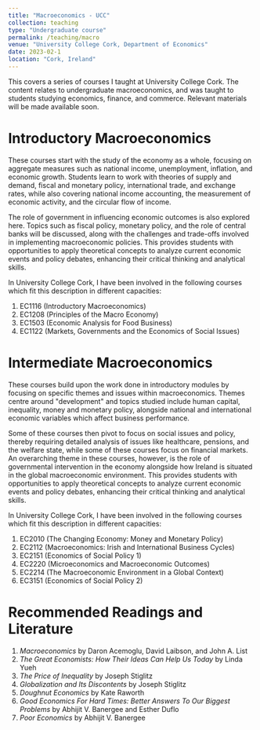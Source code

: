 ```yaml
---
title: "Macroeconomics - UCC"
collection: teaching
type: "Undergraduate course"
permalink: /teaching/macro
venue: "University College Cork, Department of Economics"
date: 2023-02-1
location: "Cork, Ireland"
---
```


This covers a series of courses I taught at University College Cork. The content relates to undergraduate macroeconomics, and was taught to students studying economics, finance, and commerce. Relevant materials will be made available soon.

Introductory Macroeconomics
======
These courses start with the study of the economy as a whole, focusing on aggregate measures such as national income, unemployment, inflation, and economic growth. Students learn to work with theories of supply and demand, fiscal and monetary policy, international trade, and exchange rates, while also covering national income accounting, the measurement of economic activity, and the circular flow of income.

The role of government in influencing economic outcomes is also explored here. Topics such as fiscal policy, monetary policy, and the role of central banks will be discussed, along with the challenges and trade-offs involved in implementing macroeconomic policies. This provides students with opportunities to apply theoretical concepts to analyze current economic events and policy debates, enhancing their critical thinking and analytical skills.

In University College Cork, I have been involved in the following courses which fit this description in different capacities:
1. EC1116 (Introductory Macroeconomics)
2. EC1208 (Principles of the Macro Economy)
3. EC1503 (Economic Analysis for Food Business)
4. EC1122 (Markets, Governments and the Economics of Social Issues)

Intermediate Macroeconomics
======
These courses build upon the work done in introductory modules by focusing on specific themes and issues within macroeconomics. Themes centre around "development" and topics studied include human capital, inequality, money and monetary policy, alongside national and international economic variables which affect business performance. 

Some of these courses then pivot to focus on social issues and policy, thereby requiring detailed analysis of issues like healthcare, pensions, and the welfare state, while some of these courses focus on financial markets. An overarching theme in these courses, however, is the role of governmental intervention in the economy alongside how Ireland is situated in the global macroeconomic environment. This provides students with opportunities to apply theoretical concepts to analyze current economic events and policy debates, enhancing their critical thinking and analytical skills.

In University College Cork, I have been involved in the following courses which fit this description in different capacities:
1. EC2010 (The Changing Economy: Money and Monetary Policy)
2. EC2112 (Macroeconomics: Irish and International Business Cycles)
3. EC2151 (Economics of Social Policy 1)
4. EC2220 (Microeconomics and Macroeconomic Outcomes)
5. EC2214 (The Macroeconomic Environment in a Global Context)
6. EC3151 (Economics of Social Policy 2)

Recommended Readings and Literature
======
1. _Macroeconomics_ by Daron Acemoglu, David Laibson, and John A. List
2. _The Great Economists: How Their Ideas Can Help Us Today_ by Linda Yueh
3. _The Price of Inequality_ by Joseph Stiglitz
4. _Globalization and Its Discontents_ by Joseph Stiglitz
5. _Doughnut Economics_ by Kate Raworth
6. _Good Economics For Hard Times: Better Answers To Our Biggest Problems_ by Abhijit V. Banergee and Esther Duflo
7. _Poor Economics_ by Abhijit V. Banergee

